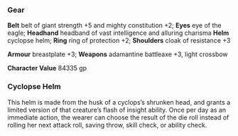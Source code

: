 ### **Gear**

**Belt** belt of giant strength +5 and mighty constitution +2;
**Eyes** eye of the eagle;
**Headhand** headband of vast intelligence and alluring charisma
**Helm** cyclopse helm;
**Ring** ring of protection +2;
**Shoulders** cloak of resistance +3

**Armour** breastplate +3;
**Weapons** adamantine battleaxe +3, light crossbow

**Character Value** 84335 gp

### **Cyclopse Helm**
This helm is made from the husk of a cyclops’s shrunken head, and grants a limited version of that creature’s flash of insight ability. Once per day as an immediate action, the wearer can choose the result of the die roll instead of rolling her next attack roll, saving throw, skill check, or ability check.